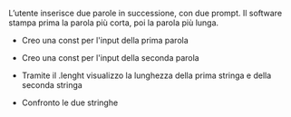 L’utente inserisce due parole in successione, con due prompt.
Il software stampa prima la parola più corta, poi la parola più lunga.

- Creo una const per l'input della prima parola
- Creo una const per l'input della seconda parola

- Tramite il .lenght visualizzo la lunghezza della prima stringa e della seconda stringa
- Confronto le due stringhe